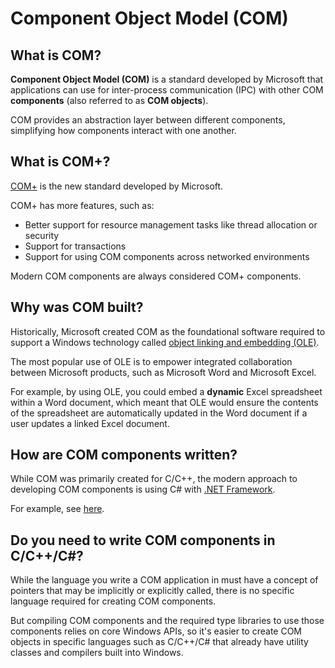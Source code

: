 # Component Object Model (COM)

## What is COM?

**Component Object Model (COM)** is a standard developed by Microsoft that applications can use for inter-process communication (IPC) with other COM **components** (also referred to as **COM objects**).

COM provides an abstraction layer between different components, simplifying how components interact with one another.

## What is COM+?

[COM+](https://learn.microsoft.com/en-us/windows/win32/cossdk/component-services-portal) is the new standard developed by Microsoft.

COM+ has more features, such as:

- Better support for resource management tasks like thread allocation or security
- Support for transactions
- Support for using COM components across networked environments

Modern COM components are always considered COM+ components.

## Why was COM built?

Historically, Microsoft created COM as the foundational software required to support a Windows technology called [object linking and embedding (OLE)](https://learn.microsoft.com/en-us/cpp/mfc/ole-background?view=msvc-170).

The most popular use of OLE is to empower integrated collaboration between Microsoft products, such as Microsoft Word and Microsoft Excel.

For example, by using OLE, you could embed a **dynamic** Excel spreadsheet within a Word document, which meant that OLE would ensure the contents of the spreadsheet are automatically updated in the Word document if a user updates a linked Excel document.

## How are COM components written?

While COM was primarily created for C/C++, the modern approach to developing COM components is using C# with [.NET Framework](https://dotnet.microsoft.com/en-us/learn/dotnet/what-is-dotnet-framework).

For example, see [here](./03_com_with_c_sharp.md).

## Do you need to write COM components in C/C++/C#?

While the language you write a COM application in must have a concept of pointers that may be implicitly or explicitly called, there is no specific language required for creating COM components.

But compiling COM components and the required type libraries to use those components relies on core Windows APIs, so it's easier to create COM objects in specific languages such as C/C++/C# that already have utility classes and compilers built into Windows.




